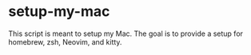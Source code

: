 # setup-my-mac

This script is meant to setup my Mac. The goal is to provide a setup for homebrew, zsh, Neovim, and kitty.

